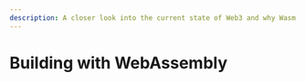 ```yaml
---
description: A closer look into the current state of Web3 and why Wasm
---
```


# Building with WebAssembly

